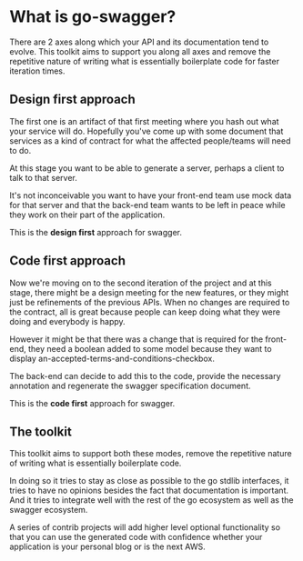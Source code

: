 # What is go-swagger?

There are 2 axes along which your API and its documentation tend to evolve. This toolkit aims to support you along all
axes and remove the repetitive nature of writing what is essentially boilerplate code for faster iteration times.

<!--more-->
## Design first approach
The first one is an artifact of that first meeting where you hash out what your service will do. Hopefully you've come
up with some document that services as a kind of contract for what the affected people/teams will need to do.

At this stage you want to be able to generate a server, perhaps a client to talk to that server.

It's not inconceivable you want to have your front-end team use mock data for that server and that the back-end team
wants to be left in peace while they work on their part of the application.

This is the **design first** approach for swagger.

## Code first approach
Now we're moving on to the second iteration of the project and at this stage, there might be a design meeting for the
new features, or they might just be refinements of the previous APIs. When no changes are required to the contract,
all is great because people can keep doing what they were doing and everybody is happy.

However it might be that there was a change that is required for the front-end, they need a boolean added to some model
because they want to display an-accepted-terms-and-conditions-checkbox.

The back-end can decide to add this to the code, provide the necessary annotation and regenerate the swagger
specification document.

This is the **code first** approach for swagger.

## The toolkit
This toolkit aims to support both these modes, remove the repetitive nature of writing what is essentially boilerplate
code.

In doing so it tries to stay as close as possible to the go stdlib interfaces, it tries to have no opinions
besides the fact that documentation is important. And it tries to integrate well with the rest of the go ecosystem as
well as the swagger ecosystem.

A series of contrib projects will add higher level optional functionality so that you can use the generated code with
confidence whether your application is your personal blog or is the next AWS.
